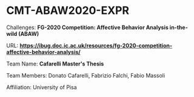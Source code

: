 # CMT-ABAW2020-EXPR

Challenges: **FG-2020 Competition: Affective Behavior Analysis in-the-wild (ABAW)**

URL: **https://ibug.doc.ic.ac.uk/resources/fg-2020-competition-affective-behavior-analysis/**

Team Name: **Cafarelli Master's Thesis**

Team Members: Donato Cafarelli, Fabrizio Falchi, Fabio Massoli

Affiliation: University of Pisa
